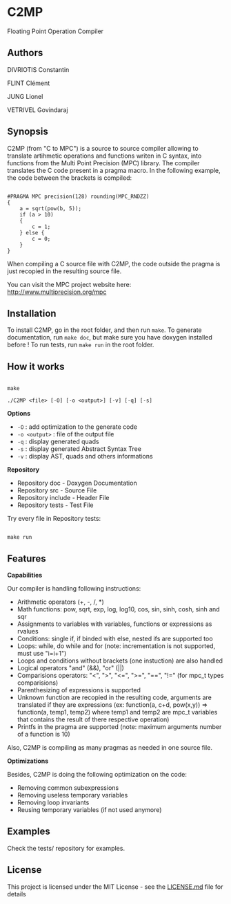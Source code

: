 # C2MP

Floating Point Operation Compiler

## Authors

DIVRIOTIS Constantin 

FLINT Clément

JUNG Lionel   
      
VETRIVEL Govindaraj

## Synopsis

C2MP (from "C to MPC") is a source to source compiler allowing to translate artihmetic
operations and functions writen in C syntax, into functions from the Multi Point 
Precision (MPC) library. The compiler translates the C code present in a pragma macro.
In the following example, the code between the brackets is compiled:
```

#PRAGMA MPC precision(128) rounding(MPC_RNDZZ)
{
    a = sqrt(pow(b, 5));
    if (a > 10)
    {
        c = 1;
    } else {
        c = 0;
    }
}

```
When compiling a C source file with C2MP, the code outside the pragma is just recopied in
the resulting source file.

You can visit the MPC project website here: http://www.multiprecision.org/mpc

## Installation

To install C2MP, go in the root folder, and then run `make`.
To generate documentation, run `make doc`, but make sure you have doxygen installed before !
To run tests, run `make run` in the root folder.

## How it works

```

make

./C2MP <file> [-O] [-o <output>] [-v] [-q] [-s]

```
**Options**
* `-O` : add optimization to the generate code
* `-o <output>` : file of the output file
* `-q` : display generated quads
* `-s` : display generated Abstract Syntax Tree
* `-v` : display AST, quads and others informations

**Repository**
* Repository doc        - Doxygen Documentation
* Repository src        - Source File
* Repository include    - Header File
* Repository tests      - Test File


Try every file in Repository tests:
```

make run

```

## Features

**Capabilities**

Our compiler is handling following instructions:
* Arithmetic operators (+, -, /, *)
* Math functions: pow, sqrt, exp, log, log10, cos, sin, sinh, cosh, sinh and sqr
* Assignments to variables with variables, functions or expressions as rvalues
* Conditions: single if, if binded with else, nested ifs are supported too
* Loops: while, do while and for (note: incrementation is not supported, must use "i=i+1")
* Loops and conditions without brackets (one instuction) are also handled
* Logical operators "and" (&&), "or" (||)
* Comparisions operators: "<", ">", "<=", ">=", "==", "!=" (for mpc_t types comparisions)
* Parenthesizing of expressions is supported
* Unknown function are recopied in the resulting code, arguments are translated 
if they are expressions (ex: function(a, c+d, pow(x,y)) => function(a, temp1, temp2) where 
temp1 and temp2 are mpc_t variables that contains the result of there respective operation)
* Printfs in the pragma are supported (note: maximum arguments number of a function is 10)

Also, C2MP is compiling as many pragmas as needed in one source file.

**Optimizations**

Besides, C2MP is doing the following optimization on the code:
* Removing common subexpressions
* Removing useless temporary variables
* Removing loop invariants
* Reusing temporary variables (if not used anymore)

## Examples

Check the tests/ repository for examples.

## License

This project is licensed under the MIT License - see the [LICENSE.md](LICENSE.md) file for details
